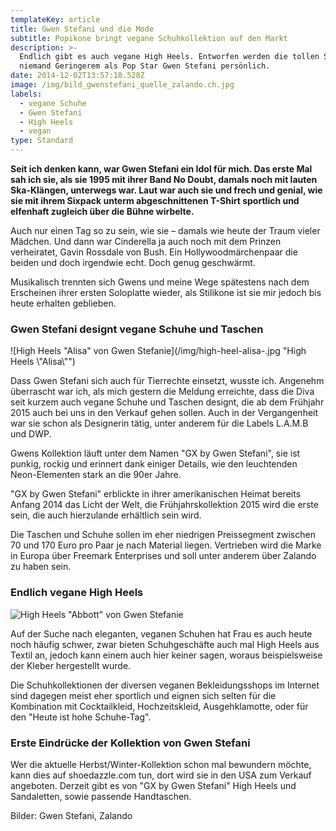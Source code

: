 ```yaml
---
templateKey: article
title: Gwen Stefani und die Mode
subtitle: Popikone bringt vegane Schuhkollektion auf den Markt
description: >-
  Endlich gibt es auch vegane High Heels. Entworfen werden die tollen Schuhe von
  niemand Geringerem als Pop Star Gwen Stefani persönlich.
date: 2014-12-02T13:57:18.528Z
image: /img/bild_gwenstefani_quelle_zalando.ch.jpg
labels:
  - vegane Schuhe
  - Gwen Stefani
  - High Heels
  - vegan
type: Standard
---
```


**Seit ich denken kann, war Gwen Stefani ein Idol für mich. Das erste Mal sah
ich sie, als sie 1995 mit ihrer Band No Doubt, damals noch mit lauten
Ska-Klängen, unterwegs war. Laut war auch sie und frech und genial, wie sie mit
ihrem Sixpack unterm abgeschnittenen T-Shirt sportlich und elfenhaft zugleich
über die Bühne wirbelte.**

Auch nur einen Tag so zu sein, wie sie – damals wie heute der Traum vieler
Mädchen. Und dann war Cinderella ja auch noch mit dem Prinzen verheiratet, Gavin
Rossdale von Bush. Ein Hollywoodmärchenpaar die beiden und doch irgendwie echt.
Doch genug geschwärmt.

Musikalisch trennten sich Gwens und meine Wege spätestens nach dem Erscheinen
ihrer ersten Soloplatte wieder, als Stilikone ist sie mir jedoch bis heute
erhalten geblieben.

### Gwen Stefani designt vegane Schuhe und Taschen

![High Heels  "Alisa" von Gwen Stefanie](/img/high-heel-alisa-.jpg "High Heels
\\"Alisa\\"")

Dass Gwen Stefani sich auch für Tierrechte einsetzt, wusste ich. Angenehm
überrascht war ich, als mich gestern die Meldung erreichte, dass die Diva seit
kurzem auch vegane Schuhe und Taschen designt, die ab dem Frühjahr 2015 auch bei
uns in den Verkauf gehen sollen. Auch in der Vergangenheit war sie schon als
Designerin tätig, unter anderem für die Labels L.A.M.B und DWP.

Gwens Kollektion läuft unter dem Namen "GX by Gwen Stefani", sie ist punkig,
rockig und erinnert dank einiger Details, wie den leuchtenden Neon-Elementen
stark an die 90er Jahre.

"GX by Gwen Stefani" erblickte in ihrer amerikanischen Heimat bereits Anfang
2014 das Licht der Welt, die Frühjahrskollektion 2015 wird die erste sein, die
auch hierzulande erhältlich sein wird.

Die Taschen und Schuhe sollen im eher niedrigen Preissegment zwischen 70 und 170
Euro pro Paar je nach Material liegen. Vertrieben wird die Marke in Europa über
Freemark Enterprises und soll unter anderem über Zalando zu haben sein.

### Endlich vegane High Heels

![High Heels "Abbott" von Gwen Stefanie](/img/high-heel-abbott-.jpg 'High Heels "Abbott"')

Auf der Suche nach eleganten, veganen Schuhen hat Frau es auch heute noch häufig
schwer, zwar bieten Schuhgeschäfte auch mal High Heels aus Textil an, jedoch
kann einem auch hier keiner sagen, woraus beispielsweise der Kleber hergestellt
wurde.

Die Schuhkollektionen der diversen veganen Bekleidungsshops im Internet sind
dagegen meist eher sportlich und eignen sich selten für die Kombination mit
Cocktailkleid, Hochzeitskleid, Ausgehklamotte, oder für den "Heute ist hohe
Schuhe-Tag".

### Erste Eindrücke der Kollektion von Gwen Stefani

Wer die aktuelle Herbst/Winter-Kollektion schon mal bewundern möchte, kann dies
auf shoedazzle.com tun, dort wird sie in den USA zum Verkauf angeboten. Derzeit
gibt es von "GX by Gwen Stefani" High Heels und Sandaletten, sowie passende
Handtaschen.

<Youtube id="nL1zUCA8_wo" />

Bilder: Gwen Stefani, Zalando
